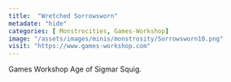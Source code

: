 ```yaml
---
title:  "Wretched Sorrowsworn"
metadate: "hide"
categories: [ Monstrocities, Games-Workshop]
image: "/assets/images/minis/monstrosity/Sorrowsworn10.png"
visit: "https://www.games-workshop.com"
---
```

Games Workshop Age of Sigmar Squig.